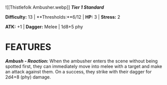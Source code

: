 
![[Thistlefolk Ambusher.webp]]
***Tier 1 Standard***

**Difficulty:** 13 | **Thresholds:**6/12 | **HP:** 3 | **Stress:** 2

**ATK:** +1 | **Dagger:** Melee | 1d8+5 phy

# **FEATURES**

***Ambush - Reaction*:** When the ambusher enters the scene without being spotted first, they can immediately move into melee with a target and make an attack against them. On a success, they strike with their dagger for 2d4+8 (phy) damage.
